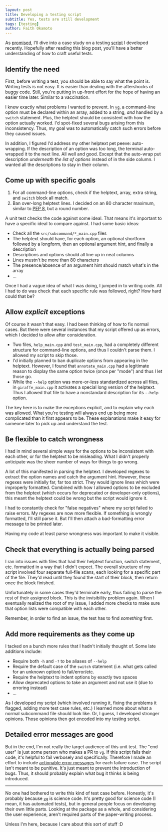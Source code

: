 ```yaml
---
layout: post
title: Developing a testing script
subtitle: Yes, tests are still development
tags: [testing]
author: Faith Okamoto
---
```


As [promised][AutomatedTestsBlog], I'll dive into a case study on a testing 
[script][OptionTestScript] I developed recently. Hopefully after reading this
blog post, you'll have a better understanding of how to craft useful tests.

## Identify the need

First, before writing a test, you should be able to say what the point is.
Writing tests is not easy. It *is* easier than dealing with the aftershocks of
buggy code. Still, you're putting in up-front effort for the hope of having an
easier time later. Similar to a vaccination.

I knew exactly what problems I wanted to prevent. In [`vg`][VG], a command-line 
option must be declared within an array, added to a string, *and* handled by a 
`switch` statement. Plus, the helptext should be consistent with how the option 
actually worked. I'd spot-fixed several bugs arising from this inconsistency.
Thus, my goal was to automatically catch such errors before they caused issues.

In addition, I figured I'd address my other helptext pet peeve: auto-wrapping.
If the description of an option was too long, the terminal auto-wrapped it to
the next line. All well and good. Except that the auto-wrap put description 
*underneath the list of options* instead of in the side column. I wanted all the 
descriptions to stay in their column.

## Come up with specific goals

1. For all command-line options, check if the helptext, array, extra string, and 
`switch` block all match.
2. Ban over-long helptext lines. I decided on an 80 character maximum, similar
to [PEP 8][PEP8], but a round number.

A unit test checks the code against some ideal. That means it's important to
have a specific ideal to compare against. I had some basic ideas:
* Check all the `src/subcommand/*_main.cpp` files
* The helptext should have, for each option, an optional shortform followed by a 
longform, then an optional argument hint, and finally a description
* Descriptions and options should all line up in neat columns
* Lines mustn't be more than 80 characters
* The presence/absence of an argument hint should match what's in the array
* ...

Once I had a vague idea of what I was doing, I jumped in to writing code. All I
had to do was check that each specific rule was followed, right? How hard could
that be?

## Allow *explicit* exceptions

Of course it wasn't that easy. I had been thinking of how to fix normal cases.
But there were several instances that my script offered up as errors, which I
decided to allow after consideration.
* Two files, `help_main.cpp` and `test_main.cpp`, had a completely different
structure for command-line options, and thus I couldn't parse them. I allowed
my script to skip those.
* I'd initially planned to ban duplicate options from appearing in the helptext.
However, I found that `annotate_main.cpp` had a legitimate reason to display the
same option twice (once per "mode") and thus I let those go.
* While the `--help` option was more-or-less standardized across all files, in
`giraffe_main.cpp` it activates a special long version of the helptext. Thus I
allowed that file to have a nonstandard description for its `--help` option.

The key here is to make the exceptions explicit, and to explain why each was
allowed. What you're testing will always end up being more complicated than it
first appears to be. These explanations make it easy for someone later to pick
up and understand the test.

## Be flexible to catch wrongness

I had in mind several simple ways for the options to be inconsistent with each
other, or for the helptext to be misleading. What I didn't properly anticipate
was the sheer number of ways for things to go wrong.

A lot of this manifested in parsing the helptext. I developed regexes to extract
the option names and catch the argument hint. However, these regexes were
initially far, far too strict. They would ignore lines which were improperly
formatted. Combined with how I allowed options to be excluded from the helptext
(which occurs for deprecated or developer-only options), this meant the helptext 
could be wrong but the script would ignore it.

I had to constantly check for "false negatives" where my script failed to raise
errors. My regexes are now more flexible. If something is wrongly formatted,
I'll still parse it. But I'll then attach a bad-formatting error message to be 
printed later.

Having my code at least parse wrongness was important to make it visible.

## Check that everything is actually being parsed

I ran into issues with files that had their helptext function, switch statement,
etc. formatted in a way that I didn't expect. The overall structure of my script
involved four separate full-file scans, each looking for a specific part of the
file. They'd read until they found the start of their block, then return once
the block finished.

Unfortunately in some cases they'd terminate early, thus failing to parse the
rest of their assigned block. This is the invisibility problem again. When I 
eventually realized the root of my issue, I added more checks to make sure that 
option lists were compatible with each other.

Remember, in order to find an issue, the test has to find *something* first.

## Add more requirements as they come up

I tacked on a bunch more rules that I hadn't initially thought of. Some late
additions include:
* Require both `-h` and `-?` to be aliases of `--help`
* Require the default case of the `switch` statement (i.e. what gets called for
an unknown option) to fail/error/etc.
* Require the helptext to indent options by exactly two spaces
* Allow deprecated options to take an argument and not use it (due to erroring
instead)
* ...

As I developed my script (which involved running it, fixing the problems it
flagged, adding more test case rules, etc.) I learned more about what a normal
subcommand file should look like. Or, I guess, I developed stronger opinions.
Those opinions then got encoded into my testing script.

## Detailed error messages are good

But in the end, I'm not really the target audience of this unit test. The "end
user" is just some person who makes a PR to `vg`. If this script fails their
code, it's helpful to fail verbosely and specifically. Therefore I made an
effort to include [actionable error messages][UsefulErrorsBLog] for each failure
case. The script isn't meant to be punitive. It's just meant to prevent the
introduction of bugs. Thus, it should probably explain what bug it thinks is
being introduced.

----

No one had bothered to write this kind of test case before. Honestly, it's
probably because [`vg`][VG] is science code. It's pretty good for science code 
(I mean, it has automated tests), but in general people focus on developing
their own little parts. Looking at the package as a whole, and considering the
user experience, aren't required parts of the paper-writing process.

Unless I'm here, because I care about this sort of stuff :D

[AutomatedTestsBlog]: https://faithokamoto.github.io/2025-07-14-automated-tests/
[OptionTestScript]: https://github.com/vgteam/vg/blob/master/scripts/check_options.py
[PEP8]: https://peps.python.org/pep-0008/
[UsefulErrorsBlog]: https://faithokamoto.github.io/2025-01-10-useful-error-messages/
[VG]: https://github.com/vgteam/vg
